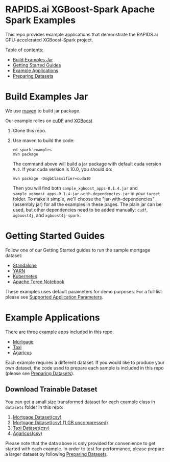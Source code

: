 RAPIDS.ai XGBoost-Spark Apache Spark Examples
=============================================

This repo provides example applications that demonstrate the RAPIDS.ai GPU-accelerated XGBoost-Spark project.

Table of contents:

  * [Build Examples Jar](#Build-Examples-Jar)
  * [Getting Started Guides](#Getting-Started-Guides)
  * [Example Applications](#Example-Applications)
  * [Preparing Datasets](#Preparing-Datasets)

# Build Examples Jar
We use [maven](https://maven.apache.org/) to build jar package.

Our example relies on [cuDF](https://github.com/rapidsai/cudf) and [XGBoost](https://github.com/rapidsai/xgboost/tree/rapids-spark)

1. Clone this repo.
2. Use maven to build the code:

   ```
   cd spark-examples
   mvn package 
   ```
   The command above will build a jar package with default cuda version `9.2`. If your cuda version is 10.0, you should do:

   ```
   mvn package -DxgbClassifier=cuda10
   ```

   Then you will find both `sample_xgboost_apps-0.1.4.jar` and `sample_xgboost_apps-0.1.4-jar-with-dependencies.jar` in your `target` folder. To make it simple, we'll choose the "jar-with-dependencies" (assembly jar) for all the examples in these pages. The plain jar can be used, but other dependencies need to be added manually: `cudf`, `xgboost4j`, and `xgboost4j-spark`.

# Getting Started Guides
Follow one of our Getting Started guides to run the sample mortgage dataset:

- [Standalone](docs/standalone.md)
- [YARN](docs/yarn.md)
- [Kubernetes](docs/kubernetes.md)
- [Apache Toree Notebook](docs/toree.md)

These examples uses default parameters for demo purposes. For a full list please see [Supported Application Parameters](/docs/supported_parameters.md).

# Example Applications
There are three example apps included in this repo.

- [Mortgage](/src/main/scala/ai/rapids/spark/examples/mortgage)
- [Taxi](/src/main/scala/ai/rapids/spark/examples/taxi)
- [Agaricus](/src/main/scala/ai/rapids/spark/examples/agaricus)

Each example requires a different dataset. If you would like to produce your own dataset, the code used to prepare each sample is included in this repo (please see [Preparing Datasets](docs/preparing_datasets.md)).

## Download Trainable Dataset

You can get a small size transformed dataset for each example class in `datasets` folder in this repo: 

1. [Mortgage Dataset(csv)](/datasets/mortgage-small.tar.gz?raw=true)
2. [Mortgage Dataset(csv) (1 GB uncompressed)](https://rapidsai-data.s3.us-east-2.amazonaws.com/spark/mortgage.zip)
3. [Taxi Dataset(csv)](/datasets/taxi-small.tar.gz?raw=true)
4. [Agaricus(csv)](/datasets/agaricus.tar.gz?raw=true)

Please note that the data above is only provided for convenience to get started with each example. In order to test for performance, please prepare a larger dataset by following [Preparing Datasets](docs/preparing_datasets.md).
